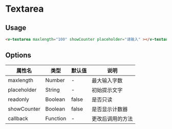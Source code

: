 # Textarea

## Usage

```html
<v-textarea maxlength="100" showCounter placeholder="请输入" ></v-textarea>
```

## Options
属性名   |    类型    |    默认值    |   说明
----    | ----      | ----        | ----    |
maxlength | Number | - | 最大输入字数
placeholder | String | - | 初始提示文字
readonly | Boolean | false | 是否只读
showCounter | Boolean | false | 是否显示计数器	
callback | Function	 | - | 更改后调用的方法	



